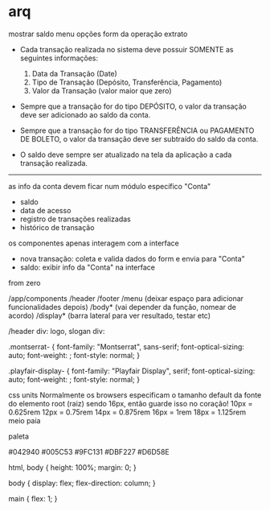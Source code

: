 # arq

mostrar saldo
menu opções
form da operação
extrato

- Cada transação realizada no sistema deve possuir SOMENTE as seguintes informações:

  1. Data da Transação (Date)
  2. Tipo de Transação (Depósito, Transferência, Pagamento)
  3. Valor da Transação (valor maior que zero)

- Sempre que a transação for do tipo DEPÓSITO, o valor da transação deve ser adicionado ao saldo da conta.
- Sempre que a transação for do tipo TRANSFERÊNCIA ou PAGAMENTO DE BOLETO, o valor da transação deve ser subtraído do saldo da conta.
- O saldo deve sempre ser atualizado na tela da aplicação a cada transação realizada.

---

as info da conta devem ficar num módulo específico "Conta"

- saldo
- data de acesso
- registro de transações realizadas
- histórico de transação

os componentes apenas interagem com a interface

- nova transação: coleta e valida dados do form e envia para "Conta"
- saldo: exibir info da "Conta" na interface

from zero

/app/components
/header
/footer
/menu (deixar espaço para adicionar funcionalidades depois)
/body* (vai depender da função, nomear de acordo)
/display* (barra lateral para ver resultado, testar etc)

/header
div: logo, slogan
div:

.montserrat-<uniquifier> {
font-family: "Montserrat", sans-serif;
font-optical-sizing: auto;
font-weight: <weight>;
font-style: normal;
}

.playfair-display-<uniquifier> {
font-family: "Playfair Display", serif;
font-optical-sizing: auto;
font-weight: <weight>;
font-style: normal;
}

css units
Normalmente os browsers especificam o tamanho default da fonte do elemento root (raiz) sendo 16px, então guarde isso no coração!
10px = 0.625rem
12px = 0.75rem
14px = 0.875rem
16px = 1rem
18px = 1.125rem
meio paia

paleta

#042940
#005C53
#9FC131
#DBF227
#D6D58E

html, body {
height: 100%;
margin: 0;
}

body {
display: flex;
flex-direction: column;
}

main {
flex: 1;
}
